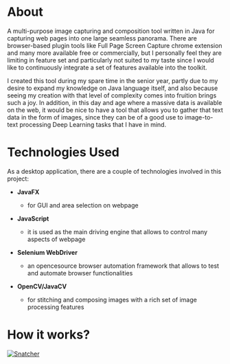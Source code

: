 # About
  A multi-purpose image capturing and composition tool written in Java for capturing web pages into one large seamless panorama. There are browser-based plugin tools like Full Page Screen Capture chrome extension and many more available free or commercially, but I personally feel they are limiting in feature set and particularly not suited to my taste since I would like to continuously integrate a set of features available into the toolkit.

  I created this tool during my spare time in the senior year, partly due to my desire to expand my knowledge on Java language itself, and also because seeing my creation with that level of complexity comes into fruition brings such a joy. In addition, in this day and age where a massive data is available on the web, it would be nice to have a tool that allows you to gather that text data in the form of images, since they can be of a good use to image-to-text processing Deep Learning tasks that I have in mind. 



# Technologies Used

As a desktop application, there are a couple of technologies involved in this project:

- **JavaFX**
  - for GUI and area selection on webpage
  
- **JavaScript**
  - it is used as the main driving engine that allows to control many aspects of webpage
  
- **Selenium WebDriver**
  - an opencesource browser automation framework that allows to test and automate browser functionalities
  
- **OpenCV/JavaCV**
  - for stitching and composing images with a rich set of image processing features



# How it works?

[![Snatcher](http://img.youtube.com/vi/yAPAQbPtAt4/0.jpg)](https://www.youtube.com/watch?v=yAPAQbPtAt4 "Snatcher")

